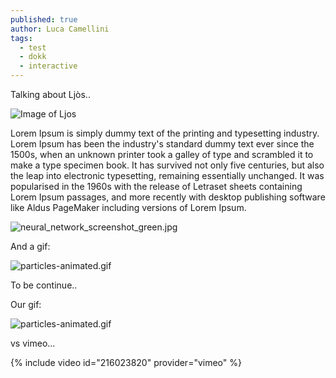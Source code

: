 ```yaml
---
published: true
author: Luca Camellini
tags:
  - test
  - dokk
  - interactive
---
```

Talking about Ljòs..

![Image of Ljos]({{site.baseurl}}/images/ljos.png)

Lorem Ipsum is simply dummy text of the printing and typesetting industry. Lorem Ipsum has been the industry's standard dummy text ever since the 1500s, when an unknown printer took a galley of type and scrambled it to make a type specimen book. It has survived not only five centuries, but also the leap into electronic typesetting, remaining essentially unchanged. It was popularised in the 1960s with the release of Letraset sheets containing Lorem Ipsum passages, and more recently with desktop publishing software like Aldus PageMaker including versions of Lorem Ipsum.

![neural_network_screenshot_green.jpg]({{site.baseurl}}/images/neural_network_screenshot_green.jpg)

And a gif:

![particles-animated.gif]({{site.baseurl}}/images/particles-animated.gif)

To be continue..

Our gif:

![particles-animated.gif]({{site.baseurl}}/images/test_gif_cut.gif)

vs vimeo...

{% include video id="216023820" provider="vimeo" %}

